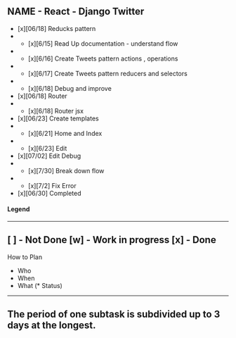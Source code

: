 ## NAME - React - Django Twitter
* [x][06/18] Reducks pattern
* * [x][6/15] Read Up documentation - understand flow
* * [x][6/16] Create Tweets pattern actions , operations
* * [x][6/17] Create Tweets pattern reducers and selectors
* * [x][6/18] Debug and improve 
* [x][06/18] Router
* * [x][6/18] Router jsx
* [x][06/23] Create templates 
* * [x][6/21] Home and Index
* * [x][6/23] Edit
*  [x][07/02] Edit Debug
* * [x][7/30] Break down flow 
* * [x][7/2] Fix Error
*  [x][06/30] Completed

#### Legend
------------------
[ ] - Not Done
[w] - Work in progress
[x] - Done
------------------
How to Plan
* Who
* When
* What
(* Status)
------------------
The period of one subtask is subdivided up to 3 days at the longest.
------------------
